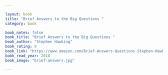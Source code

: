```yaml
---

layout: book
title: "Brief Answers to the Big Questions "
category: book

book_notes: false
book_title: "Brief Answers to the Big Questions "
book_author: "Stephen Hawking"
book_rating: 9
book_link: "https://www.amazon.com/Brief-Answers-Questions-Stephen-Hawking/dp/1984819194"
book_read_year: 2018
book_image: "brief-answers.jpg"

---
```

